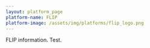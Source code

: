 ```yaml
---
layout: platform_page
platform-name: FLIP
platform-image: /assets/img/platforms/flip_logo.png
---
```


FLIP information. Test.
